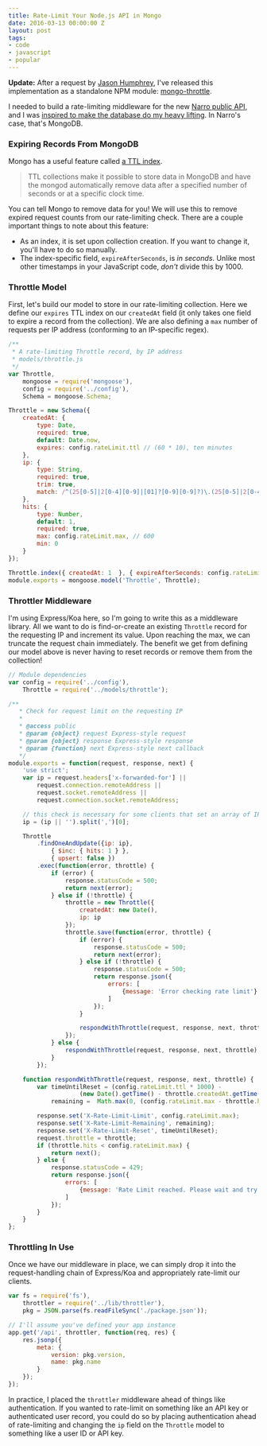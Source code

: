 ```yaml
---
title: Rate-Limit Your Node.js API in Mongo
date: 2016-03-13 00:00:00 Z
layout: post
tags:
- code
- javascript
- popular
---
```


__Update:__ After a request by [Jason Humphrey](https://github.com/GreenPioneer), I've released this implementation as a standalone NPM module: [mongo-throttle](https://github.com/andjosh/mongo-throttle).

I needed to build a rate-limiting middleware for the new [Narro public API][1], and I was [inspired to make the database do my heavy lifting][3]. In Narro's case, that's MongoDB.

### Expiring Records From MongoDB

Mongo has a useful feature called [a TTL index][2].

> TTL collections make it possible to store data in MongoDB and have the mongod automatically remove data after a specified number of seconds or at a specific clock time.

You can tell Mongo to remove data for you! We will use this to remove expired request counts from our rate-limiting check. There are a couple important things to note about this feature:

- As an index, it is set upon collection creation. If you want to change it, you'll have to do so manually.
- The index-specific field, `expireAfterSeconds`, is _in seconds_. Unlike most other timestamps in your JavaScript code, _don't_ divide this by 1000.

### Throttle Model

First, let's build our model to store in our rate-limiting collection. Here we define our `expires` TTL index on our `createdAt` field (it only takes one field to expire a record from the collection). We are also defining a `max` number of requests per IP address (conforming to an IP-specific regex).

~~~ js
/**
 * A rate-limiting Throttle record, by IP address
 * models/throttle.js
 */
var Throttle,
    mongoose = require('mongoose'),
    config = require('../config'),
    Schema = mongoose.Schema;

Throttle = new Schema({
    createdAt: {
        type: Date,
        required: true,
        default: Date.now,
        expires: config.rateLimit.ttl // (60 * 10), ten minutes
    },
    ip: {
        type: String,
        required: true,
        trim: true,
        match: /^(25[0-5]|2[0-4][0-9]|[01]?[0-9][0-9]?)\.(25[0-5]|2[0-4][0-9]|[01]?[0-9][0-9]?)\.(25[0-5]|2[0-4][0-9]|[01]?[0-9][0-9]?)\.(25[0-5]|2[0-4][0-9]|[01]?[0-9][0-9]?)$/
    },
    hits: {
        type: Number,
        default: 1,
        required: true,
        max: config.rateLimit.max, // 600
        min: 0
    }
});

Throttle.index({ createdAt: 1  }, { expireAfterSeconds: config.rateLimit.ttl });
module.exports = mongoose.model('Throttle', Throttle);
~~~

### Throttler Middleware

I'm using Express/Koa here, so I'm going to write this as a middleware library. All we want to do is find-or-create an existing `Throttle` record for the requesting IP and increment its value. Upon reaching the max, we can truncate the request chain immediately. The benefit we get from defining our model above is never having to reset records or remove them from the collection!

~~~js
// Module dependencies
var config = require('../config'),
    Throttle = require('../models/throttle');

/**
   * Check for request limit on the requesting IP
   *  
   * @access public
   * @param {object} request Express-style request
   * @param {object} response Express-style response
   * @param {function} next Express-style next callback
   */ 
module.exports = function(request, response, next) {
    'use strict';
    var ip = request.headers['x-forwarded-for'] ||
        request.connection.remoteAddress ||
        request.socket.remoteAddress ||
        request.connection.socket.remoteAddress;

    // this check is necessary for some clients that set an array of IP addresses
    ip = (ip || '').split(',')[0]; 

    Throttle
        .findOneAndUpdate({ip: ip},
            { $inc: { hits: 1 } },
            { upsert: false })
        .exec(function(error, throttle) {
            if (error) {
                response.statusCode = 500;
                return next(error);
            } else if (!throttle) {
                throttle = new Throttle({
                    createdAt: new Date(),
                    ip: ip
                });
                throttle.save(function(error, throttle) {
                    if (error) {
                        response.statusCode = 500;
                        return next(error);
                    } else if (!throttle) {
                        response.statusCode = 500;
                        return response.json({
                            errors: [
                                {message: 'Error checking rate limit'}
                            ]
                        });
                    }

                    respondWithThrottle(request, response, next, throttle);
                });
            } else {
                respondWithThrottle(request, response, next, throttle);
            }
        });

    function respondWithThrottle(request, response, next, throttle) {
        var timeUntilReset = (config.rateLimit.ttl * 1000) -
                    (new Date().getTime() - throttle.createdAt.getTime()),
            remaining =  Math.max(0, (config.rateLimit.max - throttle.hits));

        response.set('X-Rate-Limit-Limit', config.rateLimit.max);
        response.set('X-Rate-Limit-Remaining', remaining);
        response.set('X-Rate-Limit-Reset', timeUntilReset);
        request.throttle = throttle;
        if (throttle.hits < config.rateLimit.max) {
            return next();
        } else {
            response.statusCode = 429;
            return response.json({
                errors: [
                    {message: 'Rate Limit reached. Please wait and try again.'}
                ]
            });
        }
    }
};
~~~

### Throttling In Use

Once we have our middleware in place, we can simply drop it into the request-handling chain of Express/Koa and appropriately rate-limit our clients.

~~~javascript
var fs = require('fs'),
    throttler = require('../lib/throttler'),
    pkg = JSON.parse(fs.readFileSync('./package.json'));

// I'll assume you've defined your app instance
app.get('/api', throttler, function(req, res) {
    res.jsonp({
        meta: {
            version: pkg.version,
            name: pkg.name
        }
    });
});
~~~

In practice, I placed the `throttler` middleware ahead of things like authentication. If you wanted to rate-limit on something like an API key or authenticated user record, you could do so by placing authentication ahead of rate-limiting and changing the `ip` field on the `Throttle` model to something like a user ID or API key.

[1]: http://docs.narro.co
[2]: https://docs.mongodb.org/manual/tutorial/expire-data/
[3]: /2016/03/12/databases-doing-dirty-work/
